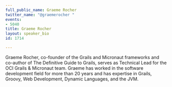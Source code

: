 ```yaml
---
full_public_name: Graeme Rocher
twitter_name: "@graemerocher "
events:
- 5040
title: Graeme Rocher
layout: speaker_bio
id: 1714

---
```

Graeme Rocher, co-founder of the Grails and Micronaut frameworks and co-author of The Definitive Guide to Grails, serves as Technical Lead for the OCI Grails & Micronaut team.
Graeme has worked in the software development field for more than 20 years and has expertise in Grails, Groovy, Web Development, Dynamic Languages, and the JVM.